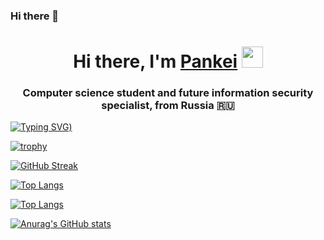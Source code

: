 ### Hi there 👋

<!--
**Pancake2021/pancake2021** is a ✨ _special_ ✨ repository because its `README.md` (this file) appears on your GitHub profile.

Here are some ideas to get you started:

- 🔭 I’m currently working on ...
- 🌱 I’m currently learning ...
- 👯 I’m looking to collaborate on ...
- 🤔 I’m looking for help with ...
- 💬 Ask me about ...
- 📫 How to reach me: ...
- 😄 Pronouns: ...
- ⚡ Fun fact: ...
-->
<h1 align="center">Hi there, I'm <a href="https://daniilshat.ru/" target="_blank">Pankei</a> 
<img src="https://github.com/blackcater/blackcater/raw/main/images/Hi.gif" height="34"/></h1>
<h3 align="center">Computer science student and future information security specialist, from Russia 🇷🇺</h3>

<!---Пример кода-->
[![Typing SVG](https://readme-typing-svg.herokuapp.com?color=%5336BCF7&lines=future+information+security+spec+))](https://git.io/typing-svg)

[![trophy](https://github-profile-trophy.vercel.app/?username=ryo-ma)](https://github.com/ryo-ma/github-profile-trophy)

[![GitHub Streak](https://github-readme-streak-stats.herokuapp.com/?user=DenverCoder1)](https://git.io/streak-stats)

<!---Для компактной версии-->
[![Top Langs](https://github-readme-stats.vercel.app/api/top-langs/?username=pancake2021&layout=compact)](https://github.com/pancake2021/github-readme-stats)

<!---Для подробной версии-->
[![Top Langs](https://github-readme-stats.vercel.app/api/top-langs/?username=pancake2021)](https://github.com/pancake2021/github-readme-stats)

[![Anurag's GitHub stats](https://github-readme-stats.vercel.app/api?username=pancake2021)](https://github.com/pancake2021/github-readme-stats)



